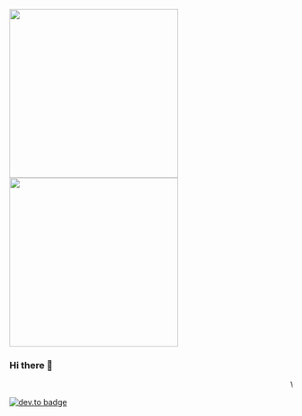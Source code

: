 <img src="https://media.giphy.com/media/ZVik7pBtu9dNS/giphy.gif" width="300">  <img src="https://media.giphy.com/media/xT9IgzoKnwFNmISR8I/giphy.gif" width="300">



### Hi there 👋


<marquee behavior="scroll" direction="left"> WELCOME </marquee>



[![dev.to badge](https://img.shields.io/badge/linkedin-bandishankar-red)](https://www.linkedin.com/in/bandishankar/)





<!--
**bandishankar/bandishankar** is a ✨ _special_ ✨ repository because its `README.md` (this file) appears on your GitHub profile.

Here are some ideas to get you started:

- 🔭 I’m currently working on ...
- 🌱 I’m currently learning ...
- 👯 I’m looking to collaborate on ...
- 🤔 I’m looking for help with ...
- 💬 Ask me about ...
- 📫 How to reach me: ...
- 😄 Pronouns: ...
- ⚡ Fun fact: ...
-->

